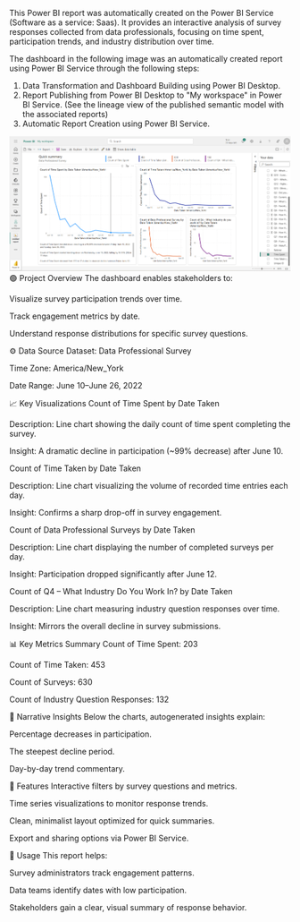 This Power BI report was automatically created on the Power BI Service (Software as a service: Saas). It provides an interactive analysis of survey responses collected from data professionals, focusing on time spent, participation trends, and industry distribution over time.

The dashboard in the following image was an automatically created report using Power BI Service through the following steps:
1. Data Transformation and Dashboard Building using Power BI Desktop.
2. Report Publishing from Power BI Desktop to "My workspace" in Power BI Service. (See the lineage view of the published semantic model with the associated reports)
3. Automatic Report Creation using Power BI Service. 

![Alt Text](Visual_Report.png)
🟢 Project Overview
The dashboard enables stakeholders to:

Visualize survey participation trends over time.

Track engagement metrics by date.

Understand response distributions for specific survey questions.


⚙️ Data Source
Dataset: Data Professional Survey

Time Zone: America/New_York

Date Range: June 10–June 26, 2022


📈 Key Visualizations
Count of Time Spent by Date Taken

Description: Line chart showing the daily count of time spent completing the survey.

Insight: A dramatic decline in participation (~99% decrease) after June 10.

Count of Time Taken by Date Taken

Description: Line chart visualizing the volume of recorded time entries each day.

Insight: Confirms a sharp drop-off in survey engagement.

Count of Data Professional Surveys by Date Taken

Description: Line chart displaying the number of completed surveys per day.

Insight: Participation dropped significantly after June 12.

Count of Q4 – What Industry Do You Work In? by Date Taken

Description: Line chart measuring industry question responses over time.

Insight: Mirrors the overall decline in survey submissions.


📊 Key Metrics Summary
Count of Time Spent: 203

Count of Time Taken: 453

Count of Surveys: 630

Count of Industry Question Responses: 132


🧠 Narrative Insights
Below the charts, autogenerated insights explain:

Percentage decreases in participation.

The steepest decline period.

Day-by-day trend commentary.


🧰 Features
Interactive filters by survey questions and metrics.

Time series visualizations to monitor response trends.

Clean, minimalist layout optimized for quick summaries.

Export and sharing options via Power BI Service.


🚀 Usage
This report helps:

Survey administrators track engagement patterns.

Data teams identify dates with low participation.

Stakeholders gain a clear, visual summary of response behavior.
